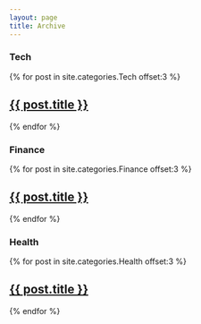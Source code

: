 ```yaml
---
layout: page
title: Archive
---
```


<h3 id="tech" class="archive-categories">Tech</h3>

{% for post in site.categories.Tech offset:3 %}
  <article class="post archive-post">
    <h1 class="post-title">
      <a href="{{ site.baseurl }}{{ post.url }}">{{ post.title }}</a>
    </h1>
  </article>
{% endfor %}

<h3 id="finance" class="archive-categories">Finance</h3>

{% for post in site.categories.Finance offset:3 %}
  <article class="post archive-post">
    <h1 class="post-title">
      <a href="{{ site.baseurl }}{{ post.url }}">{{ post.title }}</a>
    </h1>
  </article>
{% endfor %}

<h3 id="health" class="archive-categories">Health</h3>

{% for post in site.categories.Health offset:3 %}
  <article class="post archive-post">
    <h1 class="post-title">
      <a href="{{ site.baseurl }}{{ post.url }}">{{ post.title }}</a>
    </h1>
  </article>
{% endfor %}
